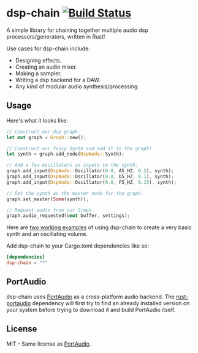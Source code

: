 # dsp-chain [![Build Status](https://travis-ci.org/RustAudio/dsp-chain.svg?branch=master)](https://travis-ci.org/RustAudio/dsp-chain)

A simple library for chaining together multiple audio dsp processors/generators, written in Rust!

Use cases for dsp-chain include:
- Designing effects.
- Creating an audio mixer.
- Making a sampler.
- Writing a dsp backend for a DAW.
- Any kind of modular audio synthesis/processing.


Usage
-----

Here's what it looks like:

```Rust
// Construct our dsp graph.
let mut graph = Graph::new();

// Construct our fancy Synth and add it to the graph!
let synth = graph.add_node(DspNode::Synth);

// Add a few oscillators as inputs to the synth.
graph.add_input(DspNode::Oscillator(0.0, A5_HZ, 0.2), synth);
graph.add_input(DspNode::Oscillator(0.0, D5_HZ, 0.1), synth);
graph.add_input(DspNode::Oscillator(0.0, F5_HZ, 0.15), synth);

// Set the synth as the master node for the graph.
graph.set_master(Some(synth));

// Request audio from our Graph.
graph.audio_requested(&mut buffer, settings);
```

Here are [two working examples](https://github.com/PistonDevelopers/dsp-chain/blob/master/examples) of using dsp-chain to create a very basic synth and an oscillating volume.

Add dsp-chain to your Cargo.toml dependencies like so:

```toml
[dependencies]
dsp-chain = "*"
```


PortAudio
---------

dsp-chain uses [PortAudio](http://www.portaudio.com) as a cross-platform audio backend. The [rust-portaudio](https://github.com/jeremyletang/rust-portaudio) dependency will first try to find an already installed version on your system before trying to download it and build PortAudio itself.


License
-------

MIT - Same license as [PortAudio](http://www.portaudio.com/license.html).

